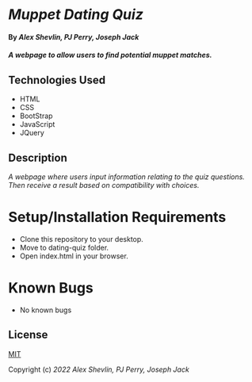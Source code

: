 # _Muppet Dating Quiz_

#### By _**Alex Shevlin, PJ Perry, Joseph Jack**_

#### _A webpage to allow users to find potential muppet matches._

## Technologies Used

* HTML
* CSS
* BootStrap
* JavaScript
* JQuery

## Description

_A webpage where users input information relating to the quiz questions. Then receive a result based on compatibility with choices._

# Setup/Installation Requirements

* Clone this repository to your desktop.
* Move to dating-quiz folder.
* Open index.html in your browser.

# Known Bugs

* No known bugs

## License

[MIT](/LICENSE)

Copyright (c) _2022_ _Alex Shevlin, PJ Perry, Joseph Jack_

